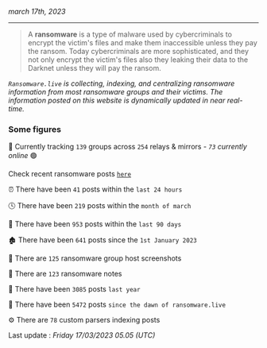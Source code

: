 _march 17th, 2023_

---

> A **ransomware** is a type of malware used by cybercriminals to encrypt the victim's files and make them inaccessible unless they pay the ransom. Today cybercriminals are more sophisticated, and they not only encrypt the victim's files also they leaking their data to the Darknet unless they will pay the ransom.


_`Ransomware.live` is collecting, indexing, and centralizing ransomware information from most ransomware groups and their victims. The information posted on this website is dynamically updated in near real-time._

### Some figures 

🔎 Currently tracking `139` groups across `254` relays & mirrors - _`73` currently online_ 🟢

Check recent ransomware posts [`here`](recentposts.md)


⏰ There have been `41` posts within the `last 24 hours`

🕓 There have been `219` posts within the `month of march`

📅 There have been `953` posts within the `last 90 days`

🏚 There have been `641` posts since the `1st January 2023`

📸 There are `125` ransomware group host screenshots

📝 There are `123` ransomware notes

🚀 There have been `3085` posts `last year`

🐣 There have been `5472` posts `since the dawn of ransomware.live`

⚙️ There are `78` custom parsers indexing posts



Last update : _Friday 17/03/2023 05.05 (UTC)_

